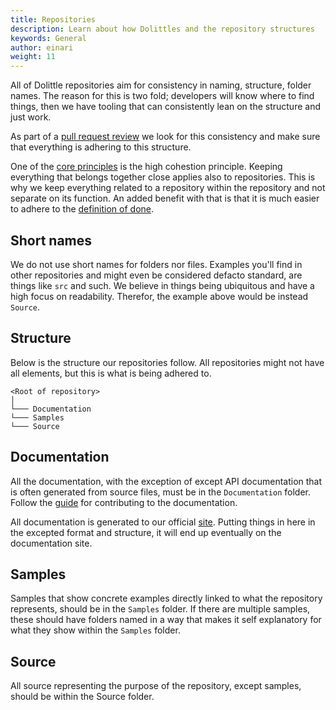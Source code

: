 ```yaml
---
title: Repositories
description: Learn about how Dolittles and the repository structures
keywords: General
author: einari
weight: 11
---
```


All of Dolittle repositories aim for consistency in naming, structure, folder names.
The reason for this is two fold; developers will know where to find things, then we
have tooling that can consistently lean on the structure and just work.

As part of a [pull request review](./pull_requests.md) we look for this consistency and
make sure that everything is adhering to this structure.

One of the [core principles](./core_principles.md) is the high cohestion principle.
Keeping everything that belongs together close applies also to repositories. This is
why we keep everything related to a repository within the repository and not separate
on its function. An added benefit with that is that it is much easier to adhere to the
[definition of done](./definition_of_done.md).

## Short names

We do not use short names for folders nor files. Examples you'll find in other repositories
and might even be considered defacto standard, are things like `src` and such. 
We believe in things being ubiquitous and have a high focus on readability. Therefor, the
example above would be instead `Source`. 

## Structure

Below is the structure our repositories follow. All repositories might not have all elements,
but this is what is being adhered to.

```text
<Root of repository>
│
└─── Documentation
└─── Samples
└─── Source
```

## Documentation

All the documentation, with the exception of except API documentation that is often generated
from source files, must be in the `Documentation` folder. Follow the 
[guide](/contributing/documentation) for contributing to the documentation.

All documentation is generated to our official [site](https://dolittle.io).
Putting things in here in the excepted format and structure, it will end up eventually
on the documentation site.

## Samples

Samples that show concrete examples directly linked to what the repository represents,
should be in the `Samples` folder. If there are multiple samples, these should have
folders named in a way that makes it self explanatory for what they show within the `Samples`
folder.

## Source

All source representing the purpose of the repository, except samples, should be
within the Source folder.